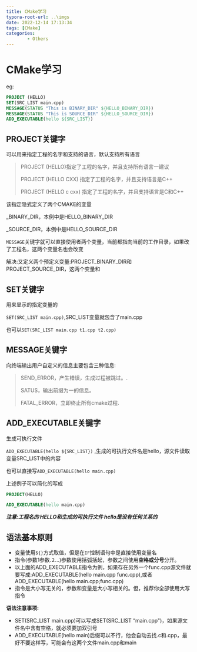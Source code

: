```yaml
---
title: CMake学习
typora-root-url: ..\imgs
date: 2022-12-14 17:13:34
tags: [CMake]
categories: 
        - Others
---
```


# CMake学习

eg:

```cmake
PROJECT (HELLO)
SET(SRC_LIST main.cpp)
MESSAGE(STATUS "This is BINARY_DIR" ${HELLO_BINARY_DIR})
MESSAGE(STATUS "This is SOURCE_DIR" ${HELLO_SOURCE_DIR})
ADD_EXECUTABLE(hello ${SRC_LIST})
```



## PROJECT关键字

可以用来指定工程的名字和支持的语言，默认支持所有语言

> PROJECT (HELLO)指定了工程的名字，并且支持所有语言一建议
>
> PROJECT (HELLO CXX) 指定了工程的名字，并且支持语言是C++
>
> PROJECT (HELLO c cxx) 指定了工程的名字，并且支持语言是C和C++

该指定隐式定义了两个CMAKE的变量

<projectname>_BINARY_DIR，本例中是HELLO_BINARY_DIR

<projectname>_SOURCE_DIR，本例中是HELLO_SOURCE_DIR

`MESSAGE`关键字就可以直接使用者两个变量，当前都指向当前的工作目录，如果改了工程名，这两个变量名也会改变

解决:又定义两个预定义变量:PROJECT_BINARY_DIR和PROJECT_SOURCE_DIR，这两个变量和

## SET关键字

用来显示的指定变量的

`SET(SRC_LIST main.cpp)`,SRC_LIST变量就包含了main.cpp

也可以`SET(SRC_LIST main.cpp t1.cpp t2.cpp)`

## MESSAGE关键字

向终端输出用户自定义的信息主要包含三种信息:

> SEND_ERROR，产生错误，生成过程被跳过。.
>
> SATUS，输出前缀为一的信息。
>
> FATAL_ERROR，立即终止所有cmake过程.

## ADD_EXECUTABLE关键字

生成可执行文件

`ADD_EXECUTABLE(hello ${SRC_LIST})` ,生成的可执行文件名是hello，源文件读取变量SRC_LIST中的内容

也可以直接写`ADD_EXECUTABLE(hello main.cpp)`

上述例子可以简化的写成

```cmake
PROJECT(HELLO)

ADD_EXECUTABLE(hello main.cpp)
```

***注意:工程名的 HELLO和生成的可执行文件 hello是没有任何关系的***

## 语法基本原则

- 变量使用`${}`方式取值，但是在`IF`控制语句中是直接使用变量名
- 指令(参数1参数.⒉..)参数使用括弧括起，参数之间使用**空格或分号**分开。
- 以上面的ADD_EXECUTABLE指令为例，如果存在另外一个func.cpp源文件就要写成:ADD_EXECUTABLE(hello main.cpp func.cpp),或者ADD_EXECUTABLE(hello main.cpp;func.cpp)
- 指令是大小写无关的，参数和变量是大小写相关的。但，推荐你全部使用大写指令

**语法注意事项:**

- SET(SRC_LIST main.cpp)可以写成SET(SRC_LIST “main.cpp")，如果源文件名中含有空格，就必须要加双引号
- ADD_EXECUTABLE(hello main)后缀可以不行，他会自动去找.c和.cpp，最好不要这样写，可能会有这两个文件main.cpp和main


